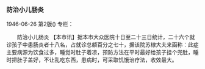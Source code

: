 ### 防治小儿肠炎

1946-06-26
第2版()
专栏：

　　防治小儿肠炎
    【本市讯】据本市大众医院十日至二十三日统计，二十六个就诊孩子中患肠炎者十八名，占就诊总额百分之七十，据该院苏棣大夫来函称：此症主要病源为饮食过多，睡觉时肚子着凉，预防方法在平时最好给孩子挂个兜肚，睡时把肚子盖好，不让乱吃东西，患病时，可采取饥饿治疗法，收效最大。
